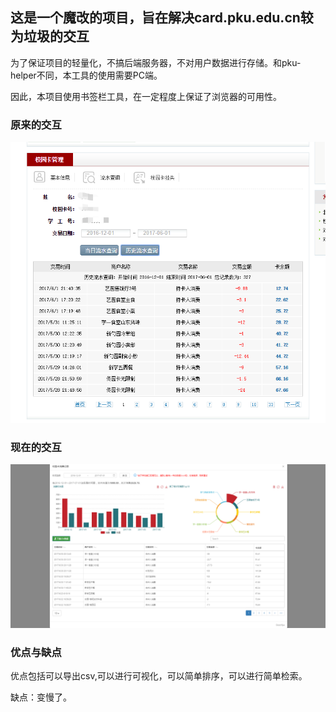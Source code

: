 ## 这是一个魔改的项目，旨在解决card.pku.edu.cn较为垃圾的交互

为了保证项目的轻量化，不搞后端服务器，不对用户数据进行存储。和pku-helper不同，本工具的使用需要PC端。

因此，本项目使用书签栏工具，在一定程度上保证了浏览器的可用性。

### 原来的交互
![image](./imgs/sp170701_124136.png)

### 现在的交互
![image](./imgs/sp170701_124333.png)

### 优点与缺点
优点包括可以导出csv,可以进行可视化，可以简单排序，可以进行简单检索。

缺点：变慢了。
